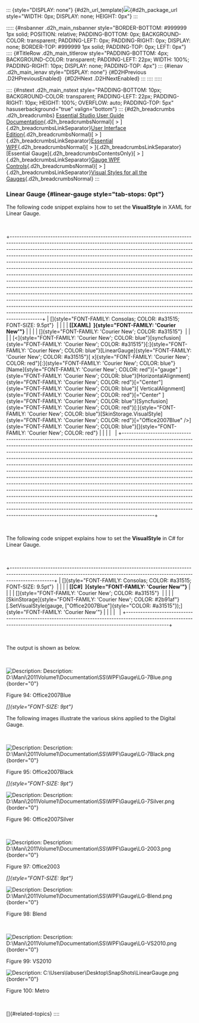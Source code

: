 ::: {style="DISPLAY: none"}
[](ms-xhelp:///?Id=d2h_url_template){#d2h_url_template}![](!package_url!){#d2h_package_url style="WIDTH: 0px; DISPLAY: none; HEIGHT: 0px"}
:::

::::: {#nsbanner .d2h_main_nsbanner style="BORDER-BOTTOM: #999999 1px solid; POSITION: relative; PADDING-BOTTOM: 0px; BACKGROUND-COLOR: transparent; PADDING-LEFT: 0px; PADDING-RIGHT: 0px; DISPLAY: none; BORDER-TOP: #999999 1px solid; PADDING-TOP: 0px; LEFT: 0px"}
:::: {#TitleRow .d2h_main_titlerow style="PADDING-BOTTOM: 4px; BACKGROUND-COLOR: transparent; PADDING-LEFT: 22px; WIDTH: 100%; PADDING-RIGHT: 10px; DISPLAY: none; PADDING-TOP: 4px"}
::: {#ienav .d2h_main_ienav style="DISPLAY: none"}
[](ms-xhelp:///?Id=97b51b74-a55c-4dc4-8e33-171018f20d0c){#D2HPrevious .D2HPreviousEnabled}  [](ms-xhelp:///?Id=d563f0e5-8fda-44c0-bcca-8c6806e985f7){#D2HNext .D2HNextEnabled}
:::
::::
:::::

:::: {#nstext .d2h_main_nstext style="PADDING-BOTTOM: 10px; BACKGROUND-COLOR: transparent; PADDING-LEFT: 22px; PADDING-RIGHT: 10px; HEIGHT: 100%; OVERFLOW: auto; PADDING-TOP: 5px" hasuserbackground="true" valign="bottom"}
::: {#d2h_breadcrumbs .d2h_breadcrumbs}
[Essential Studio User Guide Documentation](ms-xhelp:///?Id=12457748-09e3-4d74-a240-8e049cedf030){.d2h_breadcrumbsNormal}[ \> ]{.d2h_breadcrumbsLinkSeparator}[User Interface Edition](ms-xhelp:///?Id=c29296b7-531c-413b-a0ec-488ca1f7f669){.d2h_breadcrumbsNormal}[ \> ]{.d2h_breadcrumbsLinkSeparator}[Essential WPF](ms-xhelp:///?Id=7f4f82c5-151c-4262-94d0-75c4626c77bc){.d2h_breadcrumbsNormal}[ \> ]{.d2h_breadcrumbsLinkSeparator}[Essential Gauge]{.d2h_breadcrumbsContentsOnly}[ \> ]{.d2h_breadcrumbsLinkSeparator}[Gauge WPF Controls](ms-xhelp:///?Id=1b650d21-639c-453f-89e6-26b3efcea22b){.d2h_breadcrumbsNormal}[ \> ]{.d2h_breadcrumbsLinkSeparator}[Visual Styles for all the Gauges](ms-xhelp:///?Id=e210706b-dec2-4dfd-ab88-ddbf0464af16){.d2h_breadcrumbsNormal}
:::

### Linear Gauge {#linear-gauge style="tab-stops: 0pt"}

The following code snippet explains how to set the **VisualStyle** in XAML for Linear Gauge.

 

+-------------------------------------------------------------------------------------------------------------------------------------------------------------------------------------------------------------------------------------------------------------------------------------------------------------------------------------------------------------------------------------------------------------------------------------------------------------------------------------------------------------------------------------------------------------------------------------------------------------------------------------------------------------------------------------------------------------------------------------------------------------------------------------------------------------------------------------------------------------------------------------------------------------------------------------------------------------------------------------------------------------------------------------------------------------------+
| []{style="FONT-FAMILY: Consolas; COLOR: #a31515; FONT-SIZE: 9.5pt"}                                                                                                                                                                                                                                                                                                                                                                                                                                                                                                                                                                                                                                                                                                                                                                                                                                                                                                                                                                                               |
|                                                                                                                                                                                                                                                                                                                                                                                                                                                                                                                                                                                                                                                                                                                                                                                                                                                                                                                                                                                                                                                                   |
| **[\[XAML\]  ]{style="FONT-FAMILY: 'Courier New'"}**                                                                                                                                                                                                                                                                                                                                                                                                                                                                                                                                                                                                                                                                                                                                                                                                                                                                                                                                                                                                              |
|                                                                                                                                                                                                                                                                                                                                                                                                                                                                                                                                                                                                                                                                                                                                                                                                                                                                                                                                                                                                                                                                   |
| []{style="FONT-FAMILY: 'Courier New'; COLOR: #a31515"}                                                                                                                                                                                                                                                                                                                                                                                                                                                                                                                                                                                                                                                                                                                                                                                                                                                                                                                                                                                                            |
|                                                                                                                                                                                                                                                                                                                                                                                                                                                                                                                                                                                                                                                                                                                                                                                                                                                                                                                                                                                                                                                                   |
| [\<]{style="FONT-FAMILY: 'Courier New'; COLOR: blue"}[syncfusion]{style="FONT-FAMILY: 'Courier New'; COLOR: #a31515"}[:]{style="FONT-FAMILY: 'Courier New'; COLOR: blue"}[LinearGauge]{style="FONT-FAMILY: 'Courier New'; COLOR: #a31515"}[ x]{style="FONT-FAMILY: 'Courier New'; COLOR: red"}[:]{style="FONT-FAMILY: 'Courier New'; COLOR: blue"}[Name]{style="FONT-FAMILY: 'Courier New'; COLOR: red"}[=\"gauge\" ]{style="FONT-FAMILY: 'Courier New'; COLOR: blue"}[HorizontalAlignment]{style="FONT-FAMILY: 'Courier New'; COLOR: red"}[=\"Center\"]{style="FONT-FAMILY: 'Courier New'; COLOR: blue"}[ VerticalAlignment]{style="FONT-FAMILY: 'Courier New'; COLOR: red"}[=\"Center\" ]{style="FONT-FAMILY: 'Courier New'; COLOR: blue"}[Syncfusion]{style="FONT-FAMILY: 'Courier New'; COLOR: red"}[:]{style="FONT-FAMILY: 'Courier New'; COLOR: blue"}[SkinStorage.VisualStyle]{style="FONT-FAMILY: 'Courier New'; COLOR: red"}[=\"Office2007Blue\" /\>]{style="FONT-FAMILY: 'Courier New'; COLOR: blue"}[]{style="FONT-FAMILY: 'Courier New'; COLOR: red"} |
|                                                                                                                                                                                                                                                                                                                                                                                                                                                                                                                                                                                                                                                                                                                                                                                                                                                                                                                                                                                                                                                                   |
|                                                                                                                                                                                                                                                                                                                                                                                                                                                                                                                                                                                                                                                                                                                                                                                                                                                                                                                                                                                                                                                                   |
+-------------------------------------------------------------------------------------------------------------------------------------------------------------------------------------------------------------------------------------------------------------------------------------------------------------------------------------------------------------------------------------------------------------------------------------------------------------------------------------------------------------------------------------------------------------------------------------------------------------------------------------------------------------------------------------------------------------------------------------------------------------------------------------------------------------------------------------------------------------------------------------------------------------------------------------------------------------------------------------------------------------------------------------------------------------------+

 

The following code snippet explains how to set the **VisualStyle** in C# for Linear Gauge.

 

+------------------------------------------------------------------------------------------------------------------------------------------------------------------------------+
| []{style="FONT-FAMILY: Consolas; COLOR: #a31515; FONT-SIZE: 9.5pt"}                                                                                                          |
|                                                                                                                                                                              |
| **[\[C#\]  ]{style="FONT-FAMILY: 'Courier New'"}**                                                                                                                           |
|                                                                                                                                                                              |
| []{style="FONT-FAMILY: 'Courier New'; COLOR: #a31515"}                                                                                                                       |
|                                                                                                                                                                              |
| [SkinStorage]{style="FONT-FAMILY: 'Courier New'; COLOR: #2b91af"}[.SetVisualStyle(gauge, [\"Office2007Blue\"]{style="COLOR: #a31515"});]{style="FONT-FAMILY: 'Courier New'"} |
|                                                                                                                                                                              |
|                                                                                                                                                                              |
+------------------------------------------------------------------------------------------------------------------------------------------------------------------------------+

 

The output is shown as below.

 

![Description: Description: D:\\Mani\\2011Volume1\\Documentation\\SS\\WPF\\Gauge\\LG-7Blue.png](ImagesExt/image54_96.jpg){border="0"}

Figure 94: Office2007Blue

*[]{style="FONT-SIZE: 9pt"}* 

The following images illustrate the various skins applied to the Digital Gauge.

 

![Description: Description: D:\\Mani\\2011Volume1\\Documentation\\SS\\WPF\\Gauge\\LG-7Black.png](ImagesExt/image54_97.jpg){border="0"}

Figure 95: Office2007Black

*[]{style="FONT-SIZE: 9pt"}* 

![Description: Description: D:\\Mani\\2011Volume1\\Documentation\\SS\\WPF\\Gauge\\LG-7Silver.png](ImagesExt/image54_98.jpg){border="0"}

Figure 96: Office2007Silver

 

![Description: Description: D:\\Mani\\2011Volume1\\Documentation\\SS\\WPF\\Gauge\\LG-2003.png](ImagesExt/image54_99.jpg){border="0"}

Figure 97: Office2003

*[]{style="FONT-SIZE: 9pt"}* 

![Description: Description: D:\\Mani\\2011Volume1\\Documentation\\SS\\WPF\\Gauge\\LG-Blend.png](ImagesExt/image54_100.jpg){border="0"}

Figure 98: Blend

 

![Description: Description: D:\\Mani\\2011Volume1\\Documentation\\SS\\WPF\\Gauge\\LG-VS2010.png](ImagesExt/image54_101.jpg){border="0"}

Figure 99: VS2010

![Description: C:\\Users\\labuser\\Desktop\\SnapShots\\LinearGauge.png](ImagesExt/image54_102.jpg){border="0"}

Figure 100: Metro

 

[]{#related-topics}
::::
